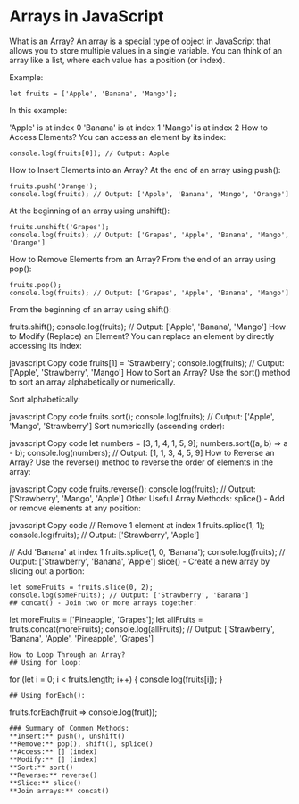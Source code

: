 # Arrays in JavaScript
What is an Array?
An array is a special type of object in JavaScript that allows you to store multiple values in a single variable. You can think of an array like a list, where each value has a position (or index).

Example:
```
let fruits = ['Apple', 'Banana', 'Mango'];
```
In this example:

'Apple' is at index 0
'Banana' is at index 1
'Mango' is at index 2
How to Access Elements?
You can access an element by its index:

```
console.log(fruits[0]); // Output: Apple
```
How to Insert Elements into an Array?
At the end of an array using push():
```
fruits.push('Orange');
console.log(fruits); // Output: ['Apple', 'Banana', 'Mango', 'Orange']
```
At the beginning of an array using unshift():
```
fruits.unshift('Grapes');
console.log(fruits); // Output: ['Grapes', 'Apple', 'Banana', 'Mango', 'Orange']
```
How to Remove Elements from an Array?
From the end of an array using pop():
```
fruits.pop();
console.log(fruits); // Output: ['Grapes', 'Apple', 'Banana', 'Mango']
```
From the beginning of an array using shift():


fruits.shift();
console.log(fruits); // Output: ['Apple', 'Banana', 'Mango']
How to Modify (Replace) an Element?
You can replace an element by directly accessing its index:

javascript
Copy code
fruits[1] = 'Strawberry';
console.log(fruits); // Output: ['Apple', 'Strawberry', 'Mango']
How to Sort an Array?
Use the sort() method to sort an array alphabetically or numerically.

Sort alphabetically:

javascript
Copy code
fruits.sort();
console.log(fruits); // Output: ['Apple', 'Mango', 'Strawberry']
Sort numerically (ascending order):

javascript
Copy code
let numbers = [3, 1, 4, 1, 5, 9];
numbers.sort((a, b) => a - b);
console.log(numbers); // Output: [1, 1, 3, 4, 5, 9]
How to Reverse an Array?
Use the reverse() method to reverse the order of elements in the array:

javascript
Copy code
fruits.reverse();
console.log(fruits); // Output: ['Strawberry', 'Mango', 'Apple']
Other Useful Array Methods:
splice() - Add or remove elements at any position:

javascript
Copy code
// Remove 1 element at index 1
fruits.splice(1, 1);
console.log(fruits); // Output: ['Strawberry', 'Apple']

// Add 'Banana' at index 1
fruits.splice(1, 0, 'Banana');
console.log(fruits); // Output: ['Strawberry', 'Banana', 'Apple']
slice() - Create a new array by slicing out a portion:

```
let someFruits = fruits.slice(0, 2);
console.log(someFruits); // Output: ['Strawberry', 'Banana']
## concat() - Join two or more arrays together:

```
let moreFruits = ['Pineapple', 'Grapes'];
let allFruits = fruits.concat(moreFruits);
console.log(allFruits); // Output: ['Strawberry', 'Banana', 'Apple', 'Pineapple', 'Grapes']
```
How to Loop Through an Array?
## Using for loop:
```

for (let i = 0; i < fruits.length; i++) {
    console.log(fruits[i]);
}
```
## Using forEach():
```
fruits.forEach(fruit => console.log(fruit));
```
### Summary of Common Methods:
**Insert:** push(), unshift()
**Remove:** pop(), shift(), splice()
**Access:** [] (index)
**Modify:** [] (index)
**Sort:** sort()
**Reverse:** reverse()
**Slice:** slice()
**Join arrays:** concat()
